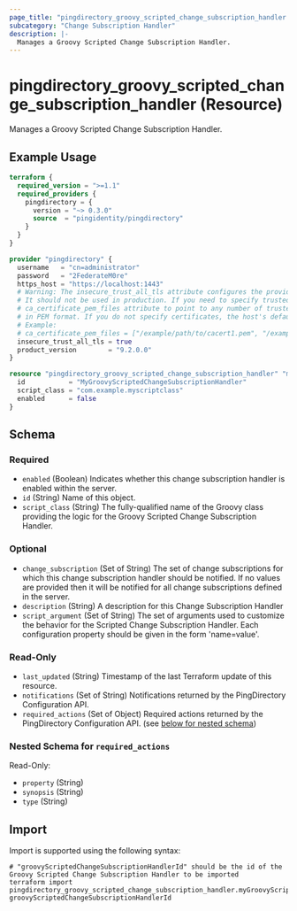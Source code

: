 ```yaml
---
page_title: "pingdirectory_groovy_scripted_change_subscription_handler Resource - terraform-provider-pingdirectory"
subcategory: "Change Subscription Handler"
description: |-
  Manages a Groovy Scripted Change Subscription Handler.
---
```


# pingdirectory_groovy_scripted_change_subscription_handler (Resource)

Manages a Groovy Scripted Change Subscription Handler.

## Example Usage

```terraform
terraform {
  required_version = ">=1.1"
  required_providers {
    pingdirectory = {
      version = "~> 0.3.0"
      source  = "pingidentity/pingdirectory"
    }
  }
}

provider "pingdirectory" {
  username   = "cn=administrator"
  password   = "2FederateM0re"
  https_host = "https://localhost:1443"
  # Warning: The insecure_trust_all_tls attribute configures the provider to trust any certificate presented by the PingDirectory server.
  # It should not be used in production. If you need to specify trusted CA certificates, use the
  # ca_certificate_pem_files attribute to point to any number of trusted CA certificate files
  # in PEM format. If you do not specify certificates, the host's default root CA set will be used.
  # Example:
  # ca_certificate_pem_files = ["/example/path/to/cacert1.pem", "/example/path/to/cacert2.pem"]
  insecure_trust_all_tls = true
  product_version        = "9.2.0.0"
}

resource "pingdirectory_groovy_scripted_change_subscription_handler" "myGroovyScriptedChangeSubscriptionHandler" {
  id           = "MyGroovyScriptedChangeSubscriptionHandler"
  script_class = "com.example.myscriptclass"
  enabled      = false
}
```

<!-- schema generated by tfplugindocs -->
## Schema

### Required

- `enabled` (Boolean) Indicates whether this change subscription handler is enabled within the server.
- `id` (String) Name of this object.
- `script_class` (String) The fully-qualified name of the Groovy class providing the logic for the Groovy Scripted Change Subscription Handler.

### Optional

- `change_subscription` (Set of String) The set of change subscriptions for which this change subscription handler should be notified. If no values are provided then it will be notified for all change subscriptions defined in the server.
- `description` (String) A description for this Change Subscription Handler
- `script_argument` (Set of String) The set of arguments used to customize the behavior for the Scripted Change Subscription Handler. Each configuration property should be given in the form 'name=value'.

### Read-Only

- `last_updated` (String) Timestamp of the last Terraform update of this resource.
- `notifications` (Set of String) Notifications returned by the PingDirectory Configuration API.
- `required_actions` (Set of Object) Required actions returned by the PingDirectory Configuration API. (see [below for nested schema](#nestedatt--required_actions))

<a id="nestedatt--required_actions"></a>
### Nested Schema for `required_actions`

Read-Only:

- `property` (String)
- `synopsis` (String)
- `type` (String)

## Import

Import is supported using the following syntax:

```shell
# "groovyScriptedChangeSubscriptionHandlerId" should be the id of the Groovy Scripted Change Subscription Handler to be imported
terraform import pingdirectory_groovy_scripted_change_subscription_handler.myGroovyScriptedChangeSubscriptionHandler groovyScriptedChangeSubscriptionHandlerId
```

